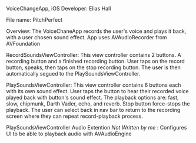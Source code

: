 VoiceChangeApp, iOS Developer: Elias Hall

File name: PitchPerfect

Overview: The VoiceChaneApp records the user's voice and plays it back, with a user chosen sound effect. App uses AVAudioRecorder from AVFoundation

RecordSoundsViewController: This view controller contains 2 buttons. A recording button and a finished recording button. User taps on the record button, speaks, then taps on the stop recording button. The user is then automatically segued to the PlaySoundsViewController. 

PlaySoundsViewController: This view controller contains 6 buttons each with its own sound effect. User taps the button to hear their recorded voice played back with button's sound effect. The playback options are: fast, slow, chipmunk, Darth Vader, echo, and reverb. Stop button force-stops the playback. The user can select back in nav bar to return to the recording screen where they can repeat record-playback process.

PlaySoundsViewController Audio Extention *Not Written by me* : Configures UI to be able to playback audio with AVAudioEngine
